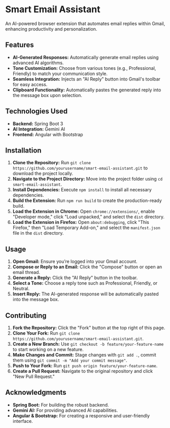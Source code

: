 # Smart Email Assistant

An AI-powered browser extension that automates email replies within Gmail, enhancing productivity and personalization.

## Features

- **AI-Generated Responses:** Automatically generate email replies using advanced AI algorithms.
- **Tone Customization:** Choose from various tones (e.g., Professional, Friendly) to match your communication style.
- **Seamless Integration:** Injects an "AI Reply" button into Gmail's toolbar for easy access.
- **Clipboard Functionality:** Automatically pastes the generated reply into the message box upon selection.

## Technologies Used

- **Backend:** Spring Boot 3  
- **AI Integration:** Gemini AI  
- **Frontend:** Angular with Bootstrap
  
## Installation

1. **Clone the Repository:** Run `git clone https://github.com/yourusername/smart-email-assistant.git` to download the project locally.  
2. **Navigate to the Project Directory:** Move into the project folder using `cd smart-email-assistant`.  
3. **Install Dependencies:** Execute `npm install` to install all necessary dependencies.  
4. **Build the Extension:** Run `npm run build` to create the production-ready build.  
5. **Load the Extension in Chrome:** Open `chrome://extensions/`, enable "Developer mode," click "Load unpacked," and select the `dist` directory.  
6. **Load the Extension in Firefox:** Open `about:debugging`, click "This Firefox," then "Load Temporary Add-on," and select the `manifest.json` file in the `dist` directory.  

## Usage

1. **Open Gmail:** Ensure you’re logged into your Gmail account.  
2. **Compose or Reply to an Email:** Click the "Compose" button or open an email thread.  
3. **Generate a Reply:** Click the "AI Reply" button in the toolbar.  
4. **Select a Tone:** Choose a reply tone such as Professional, Friendly, or Neutral.  
5. **Insert Reply:** The AI-generated response will be automatically pasted into the message box.  

## Contributing

1. **Fork the Repository:** Click the "Fork" button at the top right of this page.  
2. **Clone Your Fork:** Run `git clone https://github.com/yourusername/smart-email-assistant.git`.  
3. **Create a New Branch:** Use `git checkout -b feature/your-feature-name` to start working on a new feature.  
4. **Make Changes and Commit:** Stage changes with `git add .`, commit them using `git commit -m "Add your commit message"`.  
5. **Push to Your Fork:** Run `git push origin feature/your-feature-name`.  
6. **Create a Pull Request:** Navigate to the original repository and click "New Pull Request."  

## Acknowledgments  

- **Spring Boot:** For building the robust backend.  
- **Gemini AI:** For providing advanced AI capabilities.  
- **Angular & Bootstrap:** For creating a responsive and user-friendly interface.  
